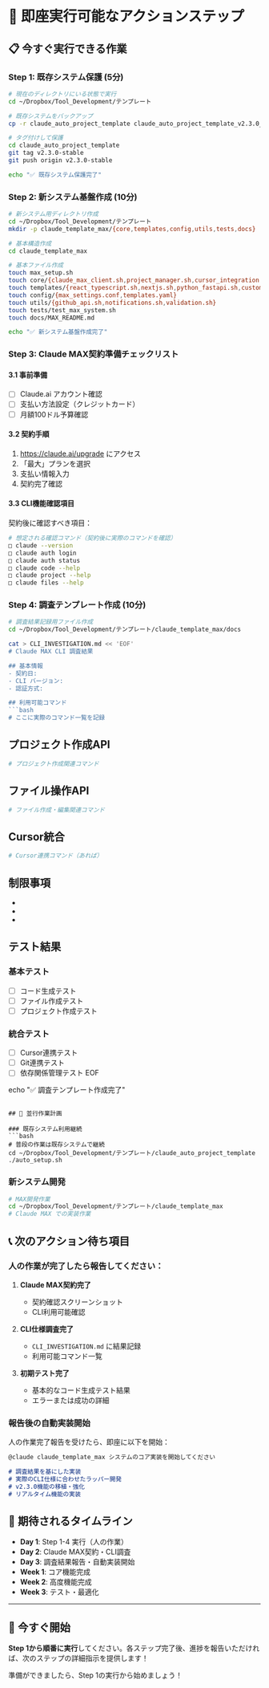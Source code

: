 # 🚀 即座実行可能なアクションステップ

## 📋 今すぐ実行できる作業

### Step 1: 既存システム保護 (5分)
```bash
# 現在のディレクトリにいる状態で実行
cd ~/Dropbox/Tool_Development/テンプレート

# 既存システムをバックアップ
cp -r claude_auto_project_template claude_auto_project_template_v2.3.0_backup

# タグ付けして保護
cd claude_auto_project_template
git tag v2.3.0-stable
git push origin v2.3.0-stable

echo "✅ 既存システム保護完了"
```

### Step 2: 新システム基盤作成 (10分)
```bash
# 新システム用ディレクトリ作成
cd ~/Dropbox/Tool_Development/テンプレート
mkdir -p claude_template_max/{core,templates,config,utils,tests,docs}

# 基本構造作成
cd claude_template_max

# 基本ファイル作成
touch max_setup.sh
touch core/{claude_max_client.sh,project_manager.sh,cursor_integration.sh}
touch templates/{react_typescript.sh,nextjs.sh,python_fastapi.sh,custom.sh}
touch config/{max_settings.conf,templates.yaml}
touch utils/{github_api.sh,notifications.sh,validation.sh}
touch tests/test_max_system.sh
touch docs/MAX_README.md

echo "✅ 新システム基盤作成完了"
```

### Step 3: Claude MAX契約準備チェックリスト

#### 3.1 事前準備
- [ ] Claude.ai アカウント確認
- [ ] 支払い方法設定（クレジットカード）
- [ ] 月額100ドル予算確認

#### 3.2 契約手順
1. https://claude.ai/upgrade にアクセス
2. 「最大」プランを選択
3. 支払い情報入力
4. 契約完了確認

#### 3.3 CLI機能確認項目
契約後に確認すべき項目：
```bash
# 想定される確認コマンド（契約後に実際のコマンドを確認）
□ claude --version
□ claude auth login
□ claude auth status
□ claude code --help
□ claude project --help
□ claude files --help
```

### Step 4: 調査テンプレート作成 (10分)
```bash
# 調査結果記録用ファイル作成
cd ~/Dropbox/Tool_Development/テンプレート/claude_template_max/docs

cat > CLI_INVESTIGATION.md << 'EOF'
# Claude MAX CLI 調査結果

## 基本情報
- 契約日:
- CLI バージョン:
- 認証方式:

## 利用可能コマンド
```bash
# ここに実際のコマンド一覧を記録
```

## プロジェクト作成API
```bash
# プロジェクト作成関連コマンド
```

## ファイル操作API
```bash
# ファイル作成・編集関連コマンド
```

## Cursor統合
```bash
# Cursor連携コマンド（あれば）
```

## 制限事項
-
-
-

## テスト結果
### 基本テスト
- [ ] コード生成テスト
- [ ] ファイル作成テスト
- [ ] プロジェクト作成テスト

### 統合テスト
- [ ] Cursor連携テスト
- [ ] Git連携テスト
- [ ] 依存関係管理テスト
EOF

echo "✅ 調査テンプレート作成完了"
```

## 🔄 並行作業計画

### 既存システム利用継続
```bash
# 普段の作業は既存システムで継続
cd ~/Dropbox/Tool_Development/テンプレート/claude_auto_project_template
./auto_setup.sh
```

### 新システム開発
```bash
# MAX開発作業
cd ~/Dropbox/Tool_Development/テンプレート/claude_template_max
# Claude MAX での実装作業
```

## 📞 次のアクション待ち項目

### 人の作業が完了したら報告してください：

1. **Claude MAX契約完了**
   - 契約確認スクリーンショット
   - CLI利用可能確認

2. **CLI仕様調査完了**
   - `CLI_INVESTIGATION.md` に結果記録
   - 利用可能コマンド一覧

3. **初期テスト完了**
   - 基本的なコード生成テスト結果
   - エラーまたは成功の詳細

### 報告後の自動実装開始

人の作業完了報告を受けたら、即座に以下を開始：
```markdown
@claude claude_template_max システムのコア実装を開始してください

# 調査結果を基にした実装
# 実際のCLI仕様に合わせたラッパー開発
# v2.3.0機能の移植・強化
# リアルタイム機能の実装
```

## 🎯 期待されるタイムライン

- **Day 1**: Step 1-4 実行（人の作業）
- **Day 2**: Claude MAX契約・CLI調査
- **Day 3**: 調査結果報告・自動実装開始
- **Week 1**: コア機能完成
- **Week 2**: 高度機能完成
- **Week 3**: テスト・最適化

---

## 🚀 今すぐ開始

**Step 1から順番に実行**してください。各ステップ完了後、進捗を報告いただければ、次のステップの詳細指示を提供します！

準備ができましたら、Step 1の実行から始めましょう！
